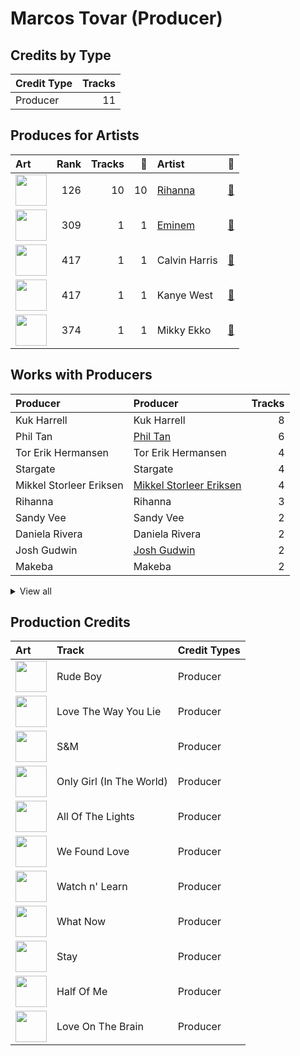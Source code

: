 # Marcos Tovar (Producer)

## Credits by Type

| Credit Type | Tracks |
|:---|---:|
| Producer | 11 |

## Produces for Artists

| Art | Rank | Tracks | 💚 | Artist | 🔗 |
|:---|---:|---:|---:|:---|:---|
| <img src="https://i.scdn.co/image/ab6761610000e5eb99e4fca7c0b7cb166d915789" alt="" width="50" /> | 126 | 10 | 10 | [Rihanna](../../artists/rihanna/overview.md) | [🔗](https://open.spotify.com/artist/5pKCCKE2ajJHZ9KAiaK11H) |
| <img src="https://i.scdn.co/image/ab6761610000e5eba00b11c129b27a88fc72f36b" alt="" width="50" /> | 309 | 1 | 1 | [Eminem](../../artists/eminem/overview.md) | [🔗](https://open.spotify.com/artist/7dGJo4pcD2V6oG8kP0tJRR) |
| <img src="https://i.scdn.co/image/ab6761610000e5eb014a3c1730d960c66396ed63" alt="" width="50" /> | 417 | 1 | 1 | Calvin Harris | [🔗](https://open.spotify.com/artist/7CajNmpbOovFoOoasH2HaY) |
| <img src="https://i.scdn.co/image/ab6761610000e5eb6e835a500e791bf9c27a422a" alt="" width="50" /> | 417 | 1 | 1 | Kanye West | [🔗](https://open.spotify.com/artist/5K4W6rqBFWDnAN6FQUkS6x) |
| <img src="https://i.scdn.co/image/ab6761610000e5eb81d954dd35145481964ddd6c" alt="" width="50" /> | 374 | 1 | 1 | Mikky Ekko | [🔗](https://open.spotify.com/artist/1buzCmyYZE4kcdLRudsb8V) |

## Works with Producers

| Producer | Producer | Tracks |
|:---|:---|---:|
| Kuk Harrell | Kuk Harrell | 8 |
| Phil Tan | [Phil Tan](../phil_tan/overview.md) | 6 |
| Tor Erik Hermansen | Tor Erik Hermansen | 4 |
| Stargate | Stargate | 4 |
| Mikkel Storleer Eriksen | [Mikkel Storleer Eriksen](../mikkel_storleer_eriksen/overview.md) | 4 |
| Rihanna | Rihanna | 3 |
| Sandy Vee | Sandy Vee | 2 |
| Daniela Rivera | Daniela Rivera | 2 |
| Josh Gudwin | [Josh Gudwin](../josh_gudwin/overview.md) | 2 |
| Makeba | Makeba | 2 |


<details>
<summary>View all</summary>

| Producer | Producer | Tracks |
|:---|:---|---:|
| Sandy Wilhelm | Sandy Wilhelm | 2 |
| Ester Dean | Ester Dean | 2 |
| Miles Walker | Miles Walker | 2 |
| Brent Kolatalo | Brent Kolatalo | 1 |
| Hit-Boy | Hit-Boy | 1 |
| Veronika Bozeman | Veronika Bozeman | 1 |
| Jeff Bhasker | Jeff Bhasker | 1 |
| Anthony Kilhoffer | Anthony Kilhoffer | 1 |
| Eminem | Eminem | 1 |
| Skylar Grey | Skylar Grey | 1 |
| Priscilla Renea | Priscilla Renea | 1 |
| Shahid Khan | Shahid Khan | 1 |
| Mike Gaydusek | Mike Gaydusek | 1 |
| Andrew Dawson | Andrew Dawson | 1 |
| Justin Parker | Justin Parker | 1 |
| Crystal Nicole | Crystal Nicole | 1 |
| Parker Ighile | Parker Ighile | 1 |
| Kid Cudi | Kid Cudi | 1 |
| Elof Loelv | Elof Loelv | 1 |
| Kevin Davis | Kevin Davis | 1 |
| Rob Swire | Rob Swire | 1 |
| Rosie Danvers | Rosie Danvers | 1 |
| Calvin Harris | Calvin Harris | 1 |
| Joseph Angel | Joseph Angel | 1 |
| Alex da Kid | Alex da Kid | 1 |
| Fred Ball | Fred Ball | 1 |
| Tommy Danvers | Tommy Danvers | 1 |
| Kanye West | Kanye West | 1 |
| Fergie | Fergie | 1 |
| Naughty Boy | Naughty Boy | 1 |
| Ken Lewis | Ken Lewis | 1 |
| Noah Goldstein | Noah Goldstein | 1 |
| Skylar Mones | Skylar Mones | 1 |
| Livvi Franc | Livvi Franc | 1 |
| Mike Strange | Mike Strange | 1 |
| Manny Marroquin | [Manny Marroquin](../manny_marroquin/overview.md) | 1 |
| Malik Yusef | Malik Yusef | 1 |
| The-Dream | The-Dream | 1 |
| Alju Jackson | Alju Jackson | 1 |
| Warren Trotter | Warren Trotter | 1 |
| Mike Dean | Mike Dean | 1 |
| Nathan Cassells | Nathan Cassells | 1 |
| Emeli Sandé | Emeli Sandé (Sandé, Emeli) | 1 |
| Mikky Ekko | Mikky Ekko | 1 |

</details>


## Production Credits

| Art | Track | Credit Types |
|:---|:---|:---|
| <img src="https://i.scdn.co/image/ab67616d0000b273ab647295c0c97446c1f1a3b5" alt="" width="50" /> | Rude Boy | Producer |
| <img src="https://i.scdn.co/image/ab67616d0000b273c08d5fa5c0f1a834acef5100" alt="" width="50" /> | Love The Way You Lie | Producer |
| <img src="https://i.scdn.co/image/ab67616d0000b273aa16162c83c19d587a3bfa45" alt="" width="50" /> | S&M | Producer |
| <img src="https://i.scdn.co/image/ab67616d0000b273aa16162c83c19d587a3bfa45" alt="" width="50" /> | Only Girl (In The World) | Producer |
| <img src="https://i.scdn.co/image/ab67616d0000b273d9194aa18fa4c9362b47464f" alt="" width="50" /> | All Of The Lights | Producer |
| <img src="https://i.scdn.co/image/ab67616d0000b2731c5eacf6965d328c2c795cef" alt="" width="50" /> | We Found Love | Producer |
| <img src="https://i.scdn.co/image/ab67616d0000b2731c5eacf6965d328c2c795cef" alt="" width="50" /> | Watch n' Learn | Producer |
| <img src="https://i.scdn.co/image/ab67616d0000b2730e6cedee56e37a9a65f2164d" alt="" width="50" /> | What Now | Producer |
| <img src="https://i.scdn.co/image/ab67616d0000b2730e6cedee56e37a9a65f2164d" alt="" width="50" /> | Stay | Producer |
| <img src="https://i.scdn.co/image/ab67616d0000b2730e6cedee56e37a9a65f2164d" alt="" width="50" /> | Half Of Me | Producer |
| <img src="https://i.scdn.co/image/ab67616d0000b27333c6b920eabcf4c00d7a1093" alt="" width="50" /> | Love On The Brain | Producer |
